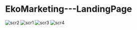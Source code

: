 # EkoMarketing---LandingPage


![scr2](https://user-images.githubusercontent.com/96689375/177407869-22022cc0-5ff8-4b4c-811a-89b73333eede.jpg)
![scr1](https://user-images.githubusercontent.com/96689375/177407875-101799d8-65f5-4c22-adac-0b42650dc8fd.jpg)
![scr3](https://user-images.githubusercontent.com/96689375/177407884-6f039a02-44d2-4033-bfaa-51aeca556d28.jpg)
![scr4](https://user-images.githubusercontent.com/96689375/177407891-feb3d9a8-7b5c-4a2f-bdc2-a17ce587bb80.jpg)
